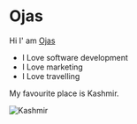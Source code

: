 # Ojas

 Hi I' am [Ojas](https://github.com/ojasthisisde) 

* I Love software development
* I Love marketing 
* I Love travelling

 My favourite place is Kashmir.

 ![Kashmir](https://image.shutterstock.com/image-photo/beautiful-mountain-view-snow-sonamarg-260nw-556440586.jpg)
